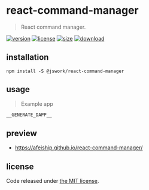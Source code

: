 # react-command-manager
> React command manager.

[![version][version-image]][version-url]
[![license][license-image]][license-url]
[![size][size-image]][size-url]
[![download][download-image]][download-url]

## installation
```shell
npm install -S @jswork/react-command-manager
```

## usage
> Example app
  ```js
__GENERATE_DAPP__
  ```

## preview
- https://afeiship.github.io/react-command-manager/

## license
Code released under [the MIT license](https://github.com/afeiship/react-command-manager/blob/master/LICENSE.txt).

[version-image]: https://img.shields.io/npm/v/@jswork/react-command-manager
[version-url]: https://npmjs.org/package/@jswork/react-command-manager

[license-image]: https://img.shields.io/npm/l/@jswork/react-command-manager
[license-url]: https://github.com/afeiship/react-command-manager/blob/master/LICENSE.txt

[size-image]: https://img.shields.io/bundlephobia/minzip/@jswork/react-command-manager
[size-url]: https://github.com/afeiship/react-command-manager/blob/master/dist/react-command-manager.min.js

[download-image]: https://img.shields.io/npm/dm/@jswork/react-command-manager
[download-url]: https://www.npmjs.com/package/@jswork/react-command-manager
